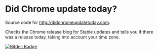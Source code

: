 # Did Chrome update today?

Source code for http://didchromeupdatetoday.com.

Checks the Chrome release blog for Stable updates and tells you if there was a release today, taking into account your time zone.


[![Bitdeli Badge](https://d2weczhvl823v0.cloudfront.net/mkdynamic/dcut/trend.png)](https://bitdeli.com/free "Bitdeli Badge")

